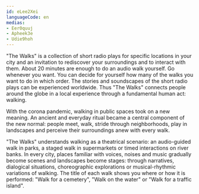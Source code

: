 ```yaml
---
id: eLee2Xei
languageCode: en
medias:
- Eer0quuj
- Apheek3e
- Udie9hoh
---
```


"The Walks" is a collection of short radio plays for specific locations in your city and an invitation to rediscover your surroundings and to interact with them. About 20 minutes are enough to do an audio walk yourself. Go whenever you want. You can decide for yourself how many of the walks you want to do in which order. The stories and soundscapes of the short radio plays can be experienced worldwide. Thus "The Walks" connects people around the globe in a local experience through a fundamental human act: walking.

With the corona pandemic, walking in public spaces took on a new meaning. An ancient and everyday ritual became a central component of the new normal: people meet, walk, stride through neighborhoods, play in landscapes and perceive their surroundings anew with every walk.

"The Walks" understands walking as a theatrical scenario: an audio-guided walk in parks, a staged walk in supermarkets or timed interactions on river banks. In every city, places familiar with voices, noises and music gradually become scenes and landscapes become stages: through narratives, dialogical situations, choreographic explorations or musical-rhythmic variations of walking. The title of each walk shows you where or how it is performed: "Walk for a cemetery", "Walk on the water" or "Walk for a traffic island".
